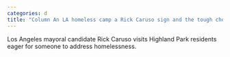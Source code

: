 ```yaml
---
categories: d
title: "Column An LA homeless camp a Rick Caruso sign and the tough choices ahead"
---
```

Los Angeles mayoral candidate Rick Caruso visits Highland Park residents eager for someone to address homelessness.
